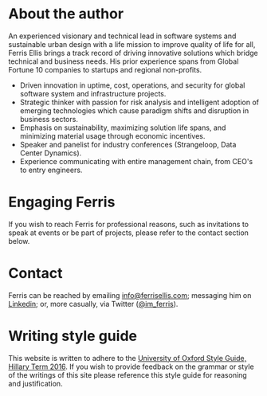 # About the author

An experienced visionary and technical lead in software systems and sustainable urban design with a life mission to improve quality of life for all, Ferris Ellis brings a track record of driving innovative solutions which bridge technical and business needs.
His prior experience spans from Global Fortune 10 companies to startups and regional non-profits.

- Driven innovation in uptime, cost, operations, and security for global software system and infrastructure projects.
- Strategic thinker with passion for risk analysis and intelligent adoption of emerging technologies which cause paradigm shifts and disruption in business sectors.
- Emphasis on sustainability, maximizing solution life spans, and minimizing material usage through economic incentives.
- Speaker and panelist for industry conferences (Strangeloop, Data Center Dynamics).
- Experience communicating with entire management chain, from CEO's to entry engineers. 


# Engaging Ferris

If you wish to reach Ferris for professional reasons, such as invitations to speak at events or be part of projects, please refer to the contact section below.


# Contact

Ferris can be reached by emailing [info@ferrisellis.com](mailto:info@ferrisellis.com); messaging him on [Linkedin](https://www.linkedin.com/in/ferrisellis/); or, more casually, via Twitter ([@im_ferris](https://twitter.com/im_ferris)).

# Writing style guide

This website is written to adhere to the [University of Oxford Style Guide, Hillary Term 2016](https://www.ox.ac.uk/sites/files/oxford/University%20of%20Oxford%20Style%20Guide%20%28updated%20Hilary%20term%202016%29.pdf).
If you wish to provide feedback on the grammar or style of the writings of this site please reference this style guide for reasoning and justification.
